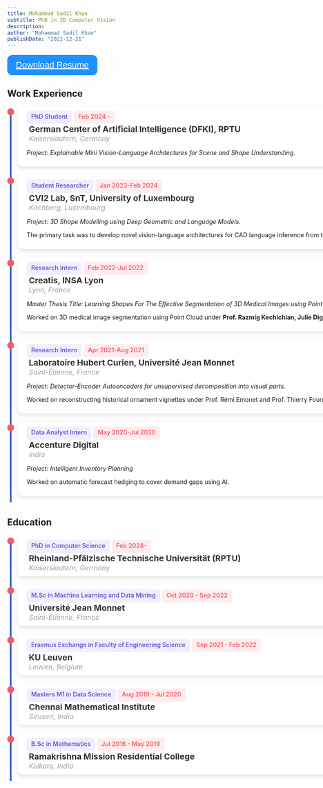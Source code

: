 ```yaml
---
title: Mohammad Sadil Khan
subtitle: PhD in 3D Computer Vision
description: 
author: "Mohammad Sadil Khan"
publishDate: "2022-12-21"
---
```



<style>
    ul {
      list-style: none;
      margin: 0;
      padding: 0;
      position: relative;
    }

    ul:before {
      content: "";
      display: inline-block;
      width: 4px;
      background-color: #4062BB;
      position: absolute;
      left: 6px;
      top: 5px;
      height: calc(100% - 10px);
    }

    li {
      position: relative;
      padding-left: 25px;
      margin-bottom: auto;
      padding-bottom:20px;
    }

    li:before {
      content: "";
      display: inline-block;
      width: 16px;
      height: 16px;
      background-color: #F45B69;
      position: absolute;
      left: 0;
      top: 5px;
      border-radius: 10px;
    }

    .card {
      width: 200%;
      background-color: #fff;
      padding: 5px;
      padding-top: 10px;
      padding-bottom: 10px;
      padding-left: 20px;
      padding-right:20px;
      border-radius: 10px;
      box-shadow: 0 4px 8px rgba(0, 0, 0, 0.1);
    }
    
    @media only screen and (max-width: 768px) {
      .card {
        width: 100%;
      }
    }
    
    .tag {
      display: inline-block;
      background-color: #f1eeff;
      color: #6558d3;
      font-weight: 600;
      font-size: 0.875rem;
      padding: 0.5em 0.75em;
      padding-bottom: 10px;
      line-height: 1;
      border-radius: 6px;
    }

    .tag_date {
      display: inline-block;
      background-color: #FFEDEE;
      color: #F45B69;
      font-weight: 600;
      font-size: 0.875rem;
      padding: 0.5em 0.75em;
      padding-bottom: 10px;
      line-height: 1;
      border-radius: 6px;
    }

    .button {
      font: inherit;
      line-height: 1;
      background-color: #fff;
      border: 2px solid #6558d3;
      color: #6558d3;
      padding: 0.5em 1em;
      border-radius: 6px;
      font-weight: 500;
      display: inline-flex;
      align-items: center;
      justify-content: space-between;
      gap: 0.5rem;
      text-decoration: none;
    }

    .button:hover,
    .button:focus {
      background-color: #6558d3;
      color: white;
    }

    .card h4 {
      font-size: 1.2rem;
      color: #333;
      margin: 0;
      padding-left: 5px;
    }

    .loc {
      font-size: 1rem;
      margin: 0;
      padding-left: 5px;
      font-style: italic;
    }
    
    .info {
      color: #a0a0a0;
    }

    .dark-mode .card {
      background-color: #1f1f1f;
    }

    /* Additional styling for the download section */
     /* Style buttons */
.btn {
  background-color: DodgerBlue;
  border: none;
  color: white;
  padding: 12px 20px;
  cursor: pointer;
  font-size: 20px;
  border-radius: 12px;
}

/* Darker background on mouse-over */
.btn:hover {
  background-color: RoyalBlue;
} 

</style>

<body>
  <!-- Download Resume Section -->
<button class="btn"><i class="fa fa-download"></i> <a href="resume.pdf" style="color:white">Download Resume</a></button>

<h2> Work Experience </h2>
  <ul>
    <li>
      <div class="card">
        <span class="tag">PhD Student</span>
        <span class="tag_date">Feb 2024 -</span>
        <div class="info">
          <h4>German Center of Artificial Intelligence (DFKI), RPTU</h4>
          <span class="loc">Kaiserslautern, Germany</span>
        </div>
        <p style="font-style:italic">Project: Explainable Mini Vision-Language Architectures for Scene and Shape Understanding.</p>
      </div>
    </li>
    <li>
      <div class="card">
        <span class="tag">Student Researcher</span>
        <span class="tag_date">Jan 2023-Feb 2024</span>
        <div class="info">
          <h4>CVI2 Lab, SnT, University of Luxembourg</h4>
          <span class="loc">Kirchberg, Luxembourg</span>
        </div>
        <p style="font-style:italic">Project: 3D Shape Modelling using Deep Geometric and Language Models.</p>
        <p>The primary task was to develop novel vision-language architectures for CAD language inference from the point cloud.</p>
      </div>
    </li>
    <li>
      <div class="card">
        <span class="tag">Research Intern</span>
        <span class="tag_date">Feb 2022-Jul 2022</span>
        <div class="info">
          <h4>Creatis, INSA Lyon</h4>
          <span class="loc">Lyon, France</span>
        </div>
        <p style="font-style:italic">Master Thesis Title: Learning Shapes For The Effective Segmentation of 3D Medical Images using Point Cloud.</p>
        <p>Worked on 3D medical image segmentation using Point Cloud under <b>Prof. Razmig Kechichian, Julie Digne, and Sebastien Valette.</b></p>
      </div>
    </li>
    <li>
      <div class="card">
        <span class="tag">Research Intern</span>
        <span class="tag_date">Apr 2021-Aug 2021</span>
        <div class="info">
          <h4>Laboratoire Hubert Curien, Université Jean Monnet</h4>
          <span class="loc">Saint-Étienne, France</span>
        </div>
        <p style="font-style:italic">Project: Detector-Encoder Autoencoders for unsupervised decomposition into visual parts.</p>
        <p>Worked on reconstructing historical ornament vignettes under Prof. Rémi Emonet and Prof. Thierry Fournel.</p>
      </div>
    </li>
    <li>
      <div class="card">
        <span class="tag">Data Analyst Intern</span>
        <span class="tag_date">May 2020-Jul 2020</span>
        <div class="info">
          <h4>Accenture Digital</h4>
          <span class="loc">India</span>
        </div>
        <p style="font-style:italic">Project: Intelligent Inventory Planning</p>
        <p>Worked on automatic forecast hedging to cover demand gaps using AI.</p>
      </div>
    </li>
  </ul>

  <!-- Education -->
  <h2> Education </h2>
  <ul>
    <li>
      <div class="card">
        <span class="tag">PhD in Computer Science</span>
        <span class="tag_date">Feb 2024-</span>
        <div class="info">
          <h4>Rheinland-Pfälzische Technische Universität (RPTU)</h4>
          <span class="loc">Kaiserslautern, Germany</span>
        </div>
      </div>
    </li>
    <li>
      <div class="card">
        <span class="tag">M.Sc in Machine Learning and Data Mining</span>
        <span class="tag_date">Oct 2020 - Sep 2022</span>
        <div class="info">
          <h4>Université Jean Monnet</h4>
          <span class="loc">Saint-Étienne, France</span>
        </div>
      </div>
    </li>
    <li>
      <div class="card">
        <span class="tag">Erasmus Exchange in Faculty of Engineering Science</span>
        <span class="tag_date">Sep 2021 - Feb 2022</span>
        <div class="info">
          <h4>KU Leuven</h4>
          <span class="loc">Leuven, Belgium</span>
        </div>
      </div>
    </li>
    <li>
      <div class="card">
        <span class="tag">Masters M1 in Data Science</span>
        <span class="tag_date">Aug 2019 - Jul 2020</span>
        <div class="info">
          <h4>Chennai Mathematical Institute</h4>
          <span class="loc">Siruseri, India</span>
        </div>
      </div>
    </li>
    <li>
      <div class="card">
        <span class="tag">B.Sc in Mathematics</span>
        <span class="tag_date">Jul 2016 - May 2019</span>
        <div class="info">
          <h4>Ramakrishna Mission Residential College</h4>
          <span class="loc">Kolkata, India</span>
        </div>
      </div>
    </li>
  </ul>

 
</body>

